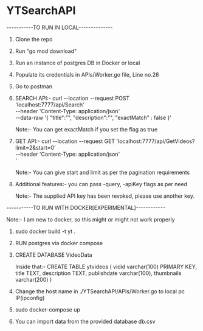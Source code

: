 # YTSearchAPI
-----------TO RUN IN LOCAL--------------
1) Clone the repo
2) Run "go mod download"
3) Run an instance of postgres DB in Docker or local
4) Populate its credentials in APIs/Worker.go file, Line no.26
5) Go to postman
5) SEARCH API:- 
    curl --location --request POST 'localhost:7777/api/Search' \
        --header 'Content-Type: application/json' \
        --data-raw '{
            "title":"",
            "description":"",
            "exactMatch" : false
        }'  

    Note:- You can get exactMatch if you set the flag as true

6) GET API:-
    curl --location --request GET 'localhost:7777/api/GetVideos?limit=2&start=0' \
    --header 'Content-Type: application/json' \
    '

    Note:- You can give start and limit as per the pagination requirements
7) Additional features:-
    you can pass -query, -apiKey flags as per need

    Note:- The supplied API key has been revoked, please use another key.

    


-----------TO RUN WITH DOCKER[EXPERIMENTAL]------------

Note:- I am new to docker, so this might or  might not work properly
1) sudo docker build -t yt .

2) RUN postgres via docker compose

3) CREATE DATABASE VideoData 

   Inside that:- 
   CREATE TABLE ytvideos (
        vidid varchar(100) PRIMARY KEY,
        title TEXT,
        description TEXT,
        publishdate varchar(100),
        thumbnails varchar(200)
    )
4) Change the host name in ./YTSearchAPI/APIs/Worker.go to local pc IP(ipconfig)
5) sudo docker-compose up
6) You can import data from the provided database db.csv